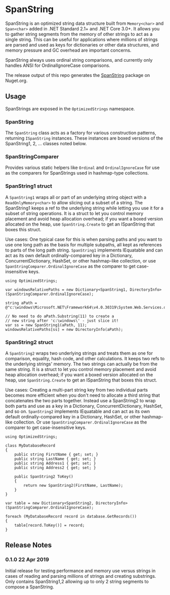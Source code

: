 # SpanString
SpanString is an optimized string data structure built from `Memory<char>` and `Span<char>` added in .NET Standard 2.1+ and .NET Core 3.0+. It allows you to gather string segments from the memory of other strings to act as a single string. This can be useful for applications where millions of strings are parsed and used as keys for dictionaries or other data structures, and memory pressure and GC overhead are important concerns.

SpanString always uses ordinal string comparisons, and currently only handles ANSI for OrdinalIgnoreCase comparisons.

The release output of this repo generates the [SpanString](https://www.nuget.org/packages/SpanString/) package on Nuget.org.

## Usage
SpanStrings are exposed in the `OptimizedStrings` namespace.

### SpanString
The `SpanString` class acts as a factory for various construction patterns, returning `ISpanString` instances. These instances are boxed versions of the SpanString1, 2, ... classes noted below.

### SpanStringComparer
Provides various static helpers like `Ordinal` and `OrdinalIgnoreCase` for use as the comparers for SpanStrings used in hashmap-type collections.

### SpanString1 struct
A `SpanString1` wraps all or part of an underlying string object with a `ReadOnlyMemory<char>` to allow slicing out a subset of a string. The SpanString1 keeps a ref to the underlying string while letting you use it for a subset of string operations. It is a struct to let you control memory placement and avoid heap allocation overhead; if you want a boxed version allocated on the heap, use `SpanString.Create` to get an ISpanString that boxes this struct.

Use cases: One typical case for this is when parsing paths and you want to use one long path as the basis for multiple subpaths, all kept as references to parts of the long path string. `SpanString1` implements IEquatable and can act as its own default ordinally-compared key in a Dictionary, ConcurrentDictionary, HashSet, or other hashmap-like collection, or use `SpanStringComparer.OrdinalIgnoreCase` as the comparer to get case-insensitive keys.

```
using OptimizedStrings;

var windowsRelativePaths = new Dictionary<SpanString1, DirectoryInfo>(SpanStringComparer.OrdinalIgnoreCase);

string aPath = @"c:\windows\Microsoft.NET\Framework64\v4.0.30319\System.Web.Services.dll";

// No need to do aPath.Substring(11) to create a
// new string after 'c:\windows\' - just slice it!
var ss = new SpanString1(aPath, 11);
windowsRelativePaths[ss] = new DirectoryInfo(aPath);
```

### SpanString2 struct
A `SpanString2` wraps two underlying strings and treats them as one for comparison, equality, hash code, and other calculations. It keeps two refs to the underlying strings' memory. The two strings can actually be from the same string. It is a struct to let you control memory placement and avoid heap allocation overhead; if you want a boxed version allocated on the heap, use `SpanString.Create` to get an ISpanString that boxes this struct.

Use cases: Creating a multi-part string key from two individual parts becomes more efficient when you don't need to allocate a third string that concatenates the two parts together. Instead use a SpanString2 to wrap both parts and use as a key in a Dictionary, ConcurrentDictionary, HashSet, and so on. `SpanString2` implements IEquatable and can act as its own default ordinally-compared key in a Dictionary, HashSet, or other hashmap-like collection. Or use `SpanStringComparer.OrdinalIgnoreCase` as the comparer to get case-insensitive keys.

```
using OptimizedStrings;

class MyDatabaseRecord
{
    public string FirstName { get; set; }
    public string LastName { get; set; }
    public string Address1 { get; set; }
    public string Address2 { get; set; }

    public SpanString2 ToKey()
    {
        return new SpanString2(FirstName, LastName);
    }
}

var table = new Dictionary<SpanString2, DirectoryInfo>(SpanStringComparer.OrdinalIgnoreCase);

foreach (MyDatabaseRecord record in database.GetRecords())
{
    table[record.ToKey()] = record;
}
```

## Release Notes

### 0.1.0 22 Apr 2019
Initial release for testing performance and memory use versus strings in cases of reading and parsing millions of strings and creating substrings. Only contains SpanString1,2 allowing up to only 2 string segments to compose a SpanString.
